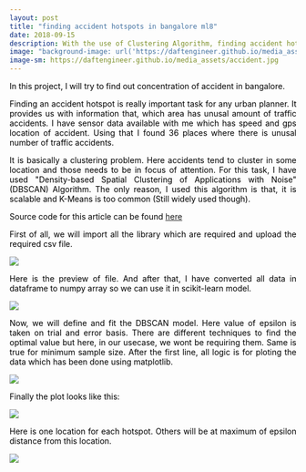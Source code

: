 ```yaml
---
layout: post
title: "finding accident hotspots in bangalore ml8"
date: 2018-09-15
description: With the use of Clustering Algorithm, finding accident hotspots in bangalore.
image: "background-image: url('https://daftengineer.github.io/media_assets/accident.jpg');"
image-sm: https://daftengineer.github.io/media_assets/accident.jpg
---
```


<div style="color:black;"><p></p>

 <p style="text-align:justify;">In this project, I will try to find out concentration of accident in bangalore. </p>
 <p style="text-align:justify;">Finding an accident hotspot is really important task for any urban planner. It provides us with information that, which area has unusal amount of traffic accidents. I have sensor data available with me which has speed and gps location of accident. Using that I found 36 places where there is unusal number of traffic accidents.</p>
 <p style="text-align:justify;">It is basically a clustering problem. Here accidents tend to cluster in some location and those needs to be in focus of attention. For this task, I have used "Density-based Spatial Clustering of Applications with Noise" (DBSCAN) Algorithm. The only reason, I used this algorithm is that, it is scalable and K-Means is too common (Still widely used though).</p>
 <p style="text-align:justify;">Source code for this article can be found <a href="https://github.com/daftengineer/MachineLearningProjects/blob/master/Accidents_in_Bangalore.ipynb">here</a></p>
 <p style="text-align:justify;">First of all, we will import all the library which are required and upload the required csv file.</p>
 <img src="https://daftengineer.github.io/media_assets/ml8p1.jpg" />
 <p style="text-align:justify;">Here is the preview of file. And after that, I have converted all data in dataframe to numpy array so we can use it in scikit-learn model.</p>
 <img src="https://daftengineer.github.io/media_assets/ml8p2.jpg" />
 <p style="text-align:justify;">Now, we will define and fit the DBSCAN model. Here value of epsilon is taken on trial and error basis. There are different techniques to find the optimal value but here, in our usecase, we wont be requiring them. Same is true for minimum sample size. After the first line, all logic is for ploting the data which has been done using matplotlib.</p>
  <img src="https://daftengineer.github.io/media_assets/ml8p3.jpg" />

 <p style="text-align:justify;">Finally the plot looks like this:</p>
  <img src="https://daftengineer.github.io/media_assets/ml8p4.jpg" />

 <p style="text-align:justify;">Here is one location for each hotspot. Others will be at maximum of epsilon distance from this location.</p>
  <img src="https://daftengineer.github.io/media_assets/ml8p5.jpg" />
 </div>

